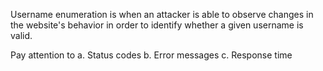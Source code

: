 Username enumeration is when an attacker is able to observe changes in the website's behavior in order to identify whether a given username is valid. 

Pay attention to 
  a. Status codes
  b. Error messages
  c. Response time
